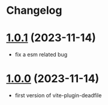 # Changelog

# [1.0.1](https://github.com/stauren/vite-plugin-deadfile/tree/v1.0.1) (2023-11-14)

- fix a esm related bug

# [1.0.0](https://github.com/stauren/vite-plugin-deadfile/tree/v1.0.0) (2023-11-14)

- first version of vite-plugin-deadfile
